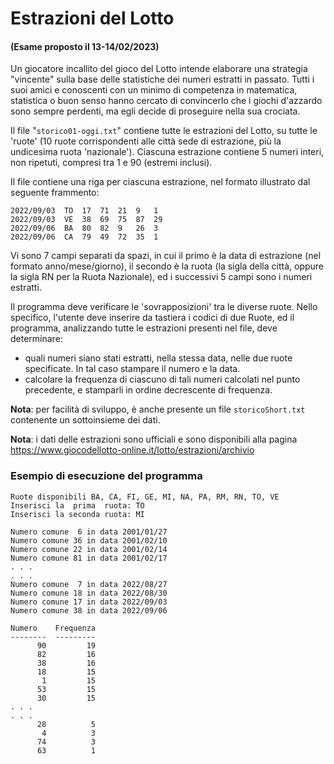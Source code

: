 # Estrazioni del Lotto

#### (Esame proposto il 13-14/02/2023)

Un giocatore incallito del gioco del Lotto intende elaborare una strategia
"vincente" sulla base delle statistiche dei numeri estratti in passato. 
Tutti i suoi amici e conoscenti con un minimo di competenza in matematica,
statistica o buon senso hanno cercato di convincerlo che i giochi d'azzardo 
sono sempre perdenti, ma egli decide di proseguire nella sua crociata.

Il file "`storico01-oggi.txt`" contiene tutte le estrazioni del Lotto, 
su tutte le 'ruote' (10 ruote corrispondenti alle città sede di estrazione, 
più la undicesima ruota 'nazionale'). Ciascuna estrazione contiene 5 numeri 
interi, non ripetuti, compresi tra 1 e 90 (estremi inclusi).

Il file contiene una riga per ciascuna estrazione, nel formato illustrato dal seguente frammento:

    2022/09/03  TO  17  71  21  9   1
    2022/09/03  VE  38  69  75  87  29
    2022/09/06  BA  80  82  9   26  3
    2022/09/06  CA  79  49  72  35  1

Vi sono 7 campi separati da spazi, in cui il primo è la data di estrazione 
(nel formato anno/mese/giorno), il secondo è la ruota (la sigla della città, 
oppure la sigla RN per la Ruota Nazionale), ed i successivi 5 campi sono i numeri 
estratti.

Il programma deve verificare le 'sovrapposizioni' tra le diverse ruote.
Nello specifico, l'utente deve inserire da tastiera i codici di due Ruote, ed
il programma, analizzando tutte le estrazioni presenti nel file, deve determinare:

- quali numeri siano stati estratti, nella stessa data, nelle due ruote specificate. In tal caso stampare il numero e la data.
- calcolare la frequenza di ciascuno di tali numeri calcolati nel punto precedente, e stamparli in ordine decrescente di frequenza.

**Nota**: per facilità di sviluppo, è anche presente un file `storicoShort.txt` contenente un sottoinsieme dei dati.

**Nota**: i dati delle estrazioni sono ufficiali e sono disponibili alla pagina
https://www.giocodellotto-online.it/lotto/estrazioni/archivio

### Esempio di esecuzione del programma

    Ruote disponibili BA, CA, FI, GE, MI, NA, PA, RM, RN, TO, VE
    Inserisci la  prima  ruota: TO
    Inserisci la seconda ruota: MI
    
    Numero comune  6 in data 2001/01/27
    Numero comune 36 in data 2001/02/10
    Numero comune 22 in data 2001/02/14
    Numero comune 81 in data 2001/02/17
    . . .
    . . .
    Numero comune  7 in data 2022/08/27
    Numero comune 18 in data 2022/08/30
    Numero comune 17 in data 2022/09/03
    Numero comune 38 in data 2022/09/06
    
    Numero    Frequenza
    --------  ---------
          90         19
          82         16
          38         16
          18         15
           1         15
          53         15
          30         15
    . . .
    . . .
          28          5
           4          3
          74          3
          63          1